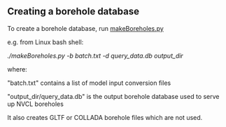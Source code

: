 ## Creating a borehole database 

To create a borehole database, run [makeBoreholes.py](makeBoreholes.py)

e.g. from Linux bash shell:

_./makeBoreholes.py -b batch.txt -d query_data.db output_dir_

where: 

  "batch.txt" contains a list of model input conversion files

  "output_dir/query_data.db" is the output borehole database used to serve up NVCL boreholes

It also creates GLTF or COLLADA borehole files which are not used.

